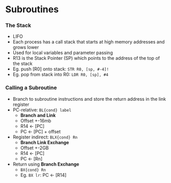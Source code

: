 # Subroutines

### The Stack

+ LIFO
+ Each process has a call stack that starts at high memory addresses and grows lower
+ Used for local variables and parameter passing
+ R13 is the Stack Pointer (SP) which points to the address of the top of the stack
+ Eg. push [R0] onto stack: `STR R0, [sp, #-4]!`
+ Eg. pop from stack into R0: `LDR R0, [sp], #4`

### Calling a Subroutine

+ Branch to subroutine instructions and store the return address in the link register
+ PC-relative: `BL{cond} label`
	+ **Branch and Link**
	+ Offset +-16mb
	+ R14 <- [PC]
	+ PC <- [PC] + offset
+ Register indirect: `BLX{cond} Rn`
	+ **Branch Link Exchange**
	+ Offset +-2GB
	+ R14 <- [PC]
	+ PC <- [Rn]
+ Return using **Branch Exchange**
	+ `BX{cond} Rn`
	+ Eg. `BX lr`: PC <- [R14]